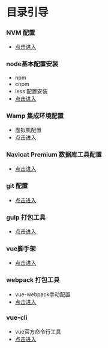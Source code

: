 # 目录引导




### NVM 配置 
 - [点击进入](https://github.com/bifjhh/WEB-front-deploy/blob/master/dev-nvm.md)
### node基本配置安装
 - npm
 - cnpm
 - less 配置安装
 - [点击进入](https://github.com/bifjhh/WEB-front-deploy/blob/master/node-npm-cnpm.md)

### Wamp 集成环境配置
 - 虚拟机配置
 - [点击进入](https://github.com/bifjhh/WEB-front-deploy/blob/master/wamp.md)

### Navicat Premium  数据库工具配置
 - [点击进入]()

### git 配置
 - [点击进入](https://github.com/bifjhh/WEB-front-deploy/blob/master/Git.md)
### gulp 打包工具
 - [点击进入](https://github.com/bifjhh/WEB-front-deploy/blob/master/gulp.md)

### vue脚手架
 - [点击进入]()
### webpack 打包工具
 - vue-webpack手动配置
 - [点击进入](https://github.com/bifjhh/WEB-front-deploy/blob/master/vue-webpack%E6%89%8B%E5%8A%A8%E9%85%8D%E7%BD%AE.md)
### vue-cli  
 - vue官方命令行工具
 - [点击进入](https://github.com/bifjhh/WEB-front-deploy/blob/master/vue-webpack%E5%AE%98%E6%96%B9%E9%85%8D%E7%BD%AE.md)
